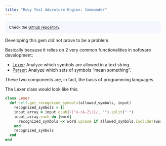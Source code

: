 ```yaml
---
title: "Ruby Text Adventure Engine: Commander"
---
```

<p style="padding: 1em 1em; background: #f5f7ff; font-size: 0.88em; border-radius: 4px;">
Check the  <a target="_blank" href="https://github.com/devcarlosmolero/text-adventure-commander">Github repository</a>.
</p>

Developing this gem did not prove to be a problem.

Basically because it relies on 2 very common functionalities in software development:

- [Lexer](https://en.wikipedia.org/wiki/Lexical_analysis): Analyze which symbols are allowed in a text string.
- [Parser](https://en.wikipedia.org/wiki/Parsing): Analyze which sets of symbols “mean something”.

These two components are, in fact, the basis of programming languages.

The Lexer class would look like this:

```rb
class Lexer
  def self.get_recognized_symbols(allowed_symbols, input)
    recognized_symbols = []
    input_array = input.gsub(/[^a-zA-Z\s]/, "").split(" ")
    input_array.each do |word|
      recognized_symbols << word.upcase if allowed_symbols.include?(word.upcase)
    end
    recognized_symbols
  end
end
```